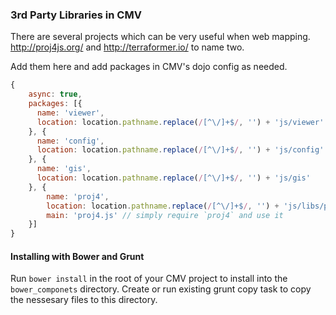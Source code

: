 ### 3rd Party Libraries in CMV

There are several projects which can be very useful when web mapping. http://proj4js.org/ and http://terraformer.io/ to name two.

Add them here and add packages in CMV's dojo config as needed.

```javascript
{
	async: true,
	packages: [{
	  name: 'viewer',
	  location: location.pathname.replace(/[^\/]+$/, '') + 'js/viewer'
	}, {
	  name: 'config',
	  location: location.pathname.replace(/[^\/]+$/, '') + 'js/config'
	}, {
	  name: 'gis',
	  location: location.pathname.replace(/[^\/]+$/, '') + 'js/gis'
	}, { 
		name: 'proj4',
		location: location.pathname.replace(/[^\/]+$/, '') + 'js/libs/proj4',
		main: 'proj4.js' // simply require `proj4` and use it
	}]
}
```

#### Installing with Bower and Grunt

Run `bower install` in the root of your CMV project to install into the `bower_componets` directory. Create or run existing grunt copy task to copy the nessesary files to this directory.
